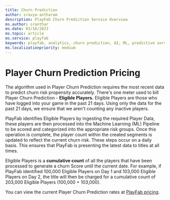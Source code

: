 ```yaml
---
title: Churn Prediction
author: sravya-antharam
description: PlayFab Churn Prediction Service Overview
ms.author: sranthar
ms.date: 03/16/2023
ms.topic: article
ms.service: playfab
keywords: playfab, analytics, churn prediction, AI, ML, predictive service 
ms.localizationpriority: medium
---
```


# Player Churn Prediction Pricing

The algorithm used in Player Churn Prediction requires the most recent data to predict churn risk propensity accurately. There's one meter used to bill Player Churn Prediction - **Eligible Players.** Eligible Players are those who have logged into your game in the past 21 days. Using only the data for the past 21 days, we ensure that we aren't counting any inactive players. 

PlayFab identifies Eligible Players by ingesting the required Player Data, these players are then processed into the Machine Learning (ML) Pipeline to be scored and categorized into the appropriate risk groups. Once this operation is complete, the player count within the created segments is updated to reflect the current churn risk. These steps occur on a daily basis. This ensures that PlayFab is presenting the latest data to titles at all times.

Eligible Players is a **cumulative count** of all the players that have been processed to generate a churn Score until the current date. For example, if PlayFab identified 100,000 Eligible Players on Day 1 and 103,000 Eligible Players on Day 2, the title will then be charged for a cumulative count of 203,000 Eligible Players (100,000 + 103,000). 

You can view the current Player Churn Prediction rates at [PlayFab pricing](https://playfab.com/pricing).
